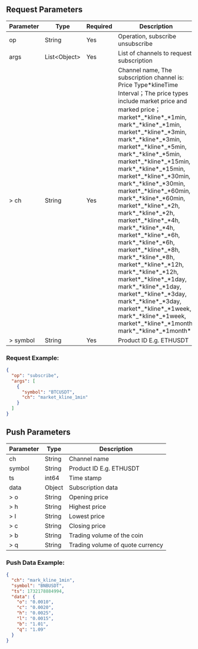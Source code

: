 ## Request Parameters

| Parameter | Type           | Required | Description                                                                                                                                                                                                                                                                                                                                                                                                                                                                                                                                                                                                                                                                                                                                                                                                                                                                                                                                                                                       |
|-----------|----------------|----------|---------------------------------------------------------------------------------------------------------------------------------------------------------------------------------------------------------------------------------------------------------------------------------------------------------------------------------------------------------------------------------------------------------------------------------------------------------------------------------------------------------------------------------------------------------------------------------------------------------------------------------------------------------------------------------------------------------------------------------------------------------------------------------------------------------------------------------------------------------------------------------------------------------------------------------------------------------------------------------------------------|
| op        | String         | Yes      | Operation, subscribe unsubscribe                                                                                                                                                                                                                                                                                                                                                                                                                                                                                                                                                                                                                                                                                                                                                                                                                                                                                                                                                                  |
| args      | List\<Object\> | Yes      | List of channels to request subscription                                                                                                                                                                                                                                                                                                                                                                                                                                                                                                                                                                                                                                                                                                                                                                                                                                                                                                                                                          |
| > ch      | String         | Yes      | Channel name, The subscription channel is: Price Type\*klineTime Interval；The price types include market price and marked price；market\*\_\*kline\*\_\*1min, mark\*\_\*kline\*\_\*1min, market\*\_\*kline\*\_\*3min, mark\*\_\*kline\*\_\*3min, market\*\_\*kline\*\_\*5min, mark\*\_\*kline\*\_\*5min, market\*\_\*kline\*\_\*15min, mark\*\_\*kline\*\_\*15min, market\*\_\*kline\*\_\*30min, mark\*\_\*kline\*\_\*30min, market\*\_\*kline\*\_\*60min, mark\*\_\*kline\*\_\*60min, market\*\_\*kline\*\_\*2h, mark\*\_\*kline\*\_\*2h, market\*\_\*kline\*\_\*4h, mark\*\_\*kline\*\_\*4h, market\*\_\*kline\*\_\*6h, mark\*\_\*kline\*\_\*6h, market\*\_\*kline\*\_\*8h, mark\*\_\*kline\*\_\*8h, market\*\_\*kline\*\_\*12h, mark\*\_\*kline\*\_\*12h, market\*\_\*kline\*\_\*1day, mark\*\_\*kline\*\_\*1day, market\*\_\*kline\*\_\*3day, mark\*\_\*kline\*\_\*3day, market\*\_\*kline\*\_\*1week, mark\*\_\*kline\*\_\*1week, market\*\_\*kline\*\_\*1month, mark\*\_\*kline\*\_\*1month* |
| > symbol  | String         | Yes      | Product ID E.g. ETHUSDT                                                                                                                                                                                                                                                                                                                                                                                                                                                                                                                                                                                                                                                                                                                                                                                                                                                                                                                                                                           |

### Request Example:

```json
{
  "op": "subscribe",
  "args": [
    {
      "symbol": "BTCUSDT",
      "ch": "market_kline_1min"
    }
  ]
}
```

## Push Parameters

| Parameter | Type   | Description                      |
|-----------|--------|----------------------------------|
| ch        | String | Channel name                     |
| symbol    | String | Product ID E.g. ETHUSDT          |
| ts        | int64  | Time stamp                       |
| data      | Object | Subscription data                |
| > o       | String | Opening price                    |
| > h       | String | Highest price                    |
| > l       | String | Lowest price                     |
| > c       | String | Closing price                    |
| > b       | String | Trading volume of the coin       |
| > q       | String | Trading volume of quote currency |

### Push Data Example:

```json
{
  "ch": "mark_kline_1min",
  "symbol": "BNBUSDT",
  "ts": 1732178884994,
  "data": {
    "o": "0.0010",
    "c": "0.0020",
    "h": "0.0025",
    "l": "0.0015",
    "b": "1.01",
    "q": "1.09"
  }
}
```